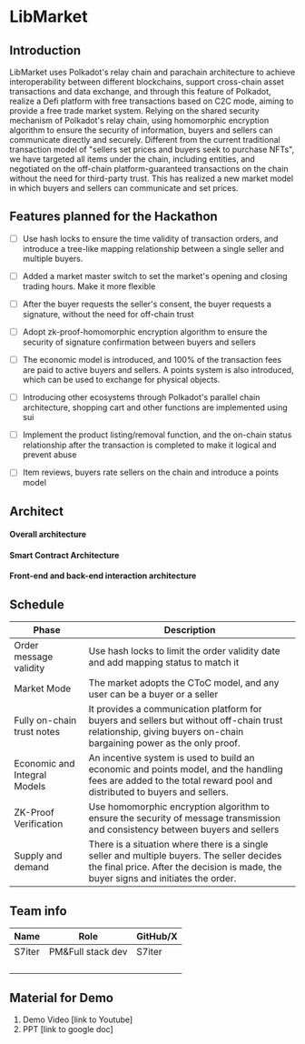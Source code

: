 # LibMarket

## Introduction

LibMarket uses Polkadot's relay chain and parachain architecture to achieve interoperability between different blockchains, support cross-chain asset transactions and data exchange, and through this feature of Polkadot, realize a Defi platform with free transactions based on C2C mode, aiming to provide a free trade market system.
Relying on the shared security mechanism of Polkadot's relay chain, using homomorphic encryption algorithm to ensure the security of information, buyers and sellers can communicate directly and securely. Different from the current traditional transaction model of "sellers set prices and buyers seek to purchase NFTs", we have targeted all items under the chain, including entities, and negotiated on the off-chain platform-guaranteed transactions on the chain without the need for third-party trust. This has realized a new market model in which buyers and sellers can communicate and set prices.

## Features planned for the Hackathon

- [ ] Use hash locks to ensure the time validity of transaction orders, and introduce a tree-like mapping relationship between a single seller and multiple buyers.

- [ ] Added a market master switch to set the market's opening and closing trading hours. Make it more flexible

- [ ] After the buyer requests the seller's consent, the buyer requests a signature, without the need for off-chain trust

- [ ] Adopt zk-proof-homomorphic encryption algorithm to ensure the security of signature confirmation between buyers and sellers

- [ ] The economic model is introduced, and 100% of the transaction fees are paid to active buyers and sellers. A points system is also introduced, which can be used to exchange for physical objects.

- [ ] Introducing other ecosystems through Polkadot's parallel chain architecture, shopping cart and other functions are implemented using sui

- [ ] Implement the product listing/removal function, and the on-chain status relationship after the transaction is completed to make it logical and prevent abuse

- [ ] Item reviews, buyers rate sellers on the chain and introduce a points model



## Architect

#### Overall architecture

#### Smart Contract Architecture

#### Front-end and back-end interaction architecture



## Schedule

| Phase                  | Description |
| ---------------------  | ----------- |
| Order message validity | Use hash locks to limit the order validity date and add mapping status to match it |
| Market Mode | The market adopts the CToC model, and any user can be a buyer or a seller |
| Fully on-chain trust notes | It provides a communication platform for buyers and sellers but without off-chain trust relationship, giving buyers on-chain bargaining power as the only proof. |
| Economic and Integral Models | An incentive system is used to build an economic and points model, and the handling fees are added to the total reward pool and distributed to buyers and sellers. |
| ZK-Proof Verification | Use homomorphic encryption algorithm to ensure the security of message transmission and consistency between buyers and sellers |
| Supply and demand | There is a situation where there is a single seller and multiple buyers. The seller decides the final price. After the decision is made, the buyer signs and initiates the order. |



## Team info
| Name   | Role              | GitHub/X |
| ------ | ----------------- | -------- |
| S7iter | PM&Full stack dev | S7iter   |
|        |                   |          |
|        |                   |          |
|        |                   |          |
|        |                   |          |





## Material for Demo
1. Demo Video [link to Youtube]
2. PPT [link to google doc]

